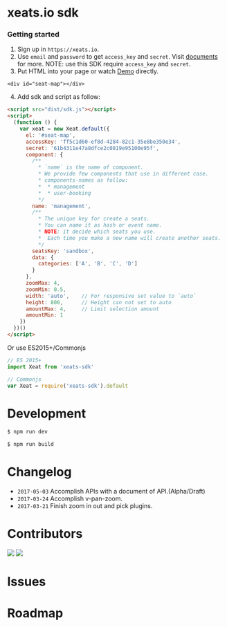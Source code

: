 xeats.io sdk
===

### Getting started

1. Sign up in `https://xeats.io`.
2. Use `email` and `password` to get `access_key` and `secret`. Visit [documents](https://xeats.io/documents/api) for more. NOTE: use this SDK require `access_key` and `secret`. 
3. Put HTML into your page or watch [Demo](https://jsfiddle.net/5yuffu1y/2/) directly.

```
<div id="seat-map"></div>
```

4. Add sdk and script as follow:

```html
<script src="dist/sdk.js"></script>
<script>
  (function () {
    var xeat = new Xeat.default({
      el: '#seat-map',
      accessKey: 'ff5c1d60-ef8d-4284-82c1-35e8be350e34',
      secret: '61b4311e47a8dfce2c0819e95100e95f',
      component: {
        /**
          * `name` is the name of component.
          * We provide few components that use in different case.
          * components-names as follow:
          *  * management
          *  * user-booking
          */
        name: 'management',
        /**
          * The unique key for create a seats.
          * You can name it as hash or event name.
          * NOTE: it decide which seats you use.
          *  Each time you make a new name will create another seats.
          */
        seatsKey: 'sandbox',
        data: {
          categories: ['A', 'B', 'C', 'D']
        }
      },
      zoomMax: 4,
      zoomMin: 0.5,
      width: 'auto',    // For responsive set value to `auto`
      height: 800,      // Height can not set to auto
      amountMax: 4,     // Limit selection amount
      amountMin: 1
    })
  })()
</script>
```

Or use ES2015+/Commonjs

```js
// ES 2015+
import Xeat from 'xeats-sdk'

// Commonjs
var Xeat = require('xeats-sdk').default
```

# Development

```bash
$ npm run dev

$ npm run build
```

# Changelog

* `2017-05-03` Accomplish APIs with a document of API.(Alpha/Draft)
* `2017-03-24` Accomplish v-pan-zoom.
* `2017-03-21` Finish zoom in out and pick plugins.

# Contributors

[![](https://avatars3.githubusercontent.com/u/665690?v=3&s=60)](https://github.com/andyyou) [![](https://avatars1.githubusercontent.com/u/13399740?v=3&s=60)](https://github.com/PJCHENder)

# Issues

# Roadmap